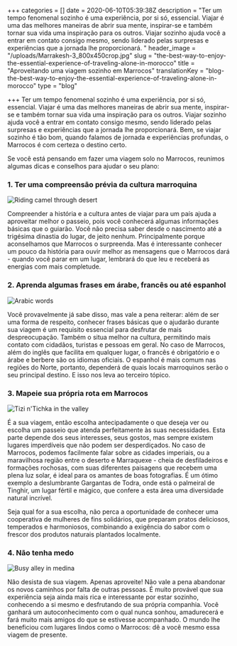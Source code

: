 +++
categories = []
date = 2020-06-10T05:39:38Z
description = "Ter um tempo fenomenal sozinho é uma experiência, por si só, essencial. Viajar é uma das melhores maneiras de abrir sua mente, inspirar-se e também tornar sua vida uma inspiração para os outros. Viajar sozinho ajuda você a entrar em contato consigo mesmo, sendo liderado pelas surpresas e experiências que a jornada lhe proporcionará. "
header_image = "/uploads/Marrakesh-3_800x450crop.jpg"
slug = "the-best-way-to-enjoy-the-essential-experience-of-traveling-alone-in-morocco"
title = "Aproveitando uma viagem sozinho em Marrocos"
translationKey = "blog-the-best-way-to-enjoy-the-essential-experience-of-traveling-alone-in-morocco"
type = "blog"

+++
Ter um tempo fenomenal sozinho é uma experiência, por si só, essencial. Viajar é uma das melhores maneiras de abrir sua mente, inspirar-se e também tornar sua vida uma inspiração para os outros. Viajar sozinho ajuda você a entrar em contato consigo mesmo, sendo liderado pelas surpresas e experiências que a jornada lhe proporcionará. Bem, se viajar sozinho é tão bom, quando falamos de jornada e experiências profundas, o Marrocos é com certeza o destino certo.

Se você está pensando em fazer uma viagem solo no Marrocos, reunimos algumas dicas e conselhos para ajudar o seu plano:

### **1. Ter uma compreensão prévia da cultura marroquina**

![Riding camel through desert](/uploads/solo.jpg "Riding camel through desert")

Compreender a história e a cultura antes de viajar para um país ajuda a aproveitar melhor o passeio, pois você conhecerá algumas informações básicas que o guiarão. Você não precisa saber desde o nascimento até a trigésima dinastia do lugar, de jeito nenhum. Principalmente porque aconselhamos que Marrocos o surpreenda. Mas é interessante conhecer um pouco da história para ouvir melhor as mensagens que o Marrocos dará - quando você parar em um lugar, lembrará do que leu e receberá as energias com mais completude.

### **2. Aprenda algumas frases em árabe, francês ou até espanhol**

![Arabic words](/uploads/syed-hussaini-r8H8K3w9AzA-unsplash.jpg "Arabic words")

Você provavelmente já sabe disso, mas vale a pena reiterar: além de ser uma forma de respeito, conhecer frases básicas que o ajudarão durante sua viagem é um requisito essencial para desfrutar de mais despreocupação. Também o situa melhor na cultura, permitindo mais contato com cidadãos, turistas e pessoas em geral. No caso de Marrocos, além do inglês que facilita em qualquer lugar, o francês é obrigatório e o árabe e berbere são os idiomas oficiais. O espanhol é mais comum nas regiões do Norte, portanto, dependerá de quais locais marroquinos serão o seu principal destino. E isso nos leva ao terceiro tópico.

### **3. Mapeie sua própria rota em Marrocos**

![Tizi n'Tichka in the valley](/uploads/1581321143064.jpg "Tizi n'Tichka in the valley")

É a sua viagem, então escolha antecipadamente o que deseja ver ou escolha um passeio que atenda perfeitamente às suas necessidades. Esta parte depende dos seus interesses, seus gostos, mas sempre existem lugares imperdíveis que não podem ser desperdiçados. No caso de Marrocos, podemos facilmente falar sobre as cidades imperiais, ou a maravilhosa região entre o deserto e Marraquexe - cheia de desfiladeiros e formações rochosas, com suas diferentes paisagens que recebem uma plena luz solar, é ideal para os amantes de boas fotografias. É um ótimo exemplo a deslumbrante Gargantas de Todra, onde está o palmeiral de Tinghir, um lugar fértil e mágico, que confere a esta área uma diversidade natural incrível.

Seja qual for a sua escolha, não perca a oportunidade de conhecer uma cooperativa de mulheres de fins solidários, que preparam pratos deliciosos, temperados e harmoniosos, combinando a exigência do sabor com o frescor dos produtos naturais plantados localmente.

### **4. Não tenha medo**

![Busy alley in medina](/uploads/1581321020985.jpg "Busy alley in medina")

Não desista de sua viagem. Apenas aproveite! Não vale a pena abandonar os novos caminhos por falta de outras pessoas. É muito provável que sua experiência seja ainda mais rica e interessante por estar sozinho, conhecendo a si mesmo e desfrutando de sua própria companhia. Você ganhará um autoconhecimento com o qual nunca sonhou, amadurecerá e fará muito mais amigos do que se estivesse acompanhado. O mundo lhe beneficiou com lugares lindos como o Marrocos: dê a você mesmo essa viagem de presente.